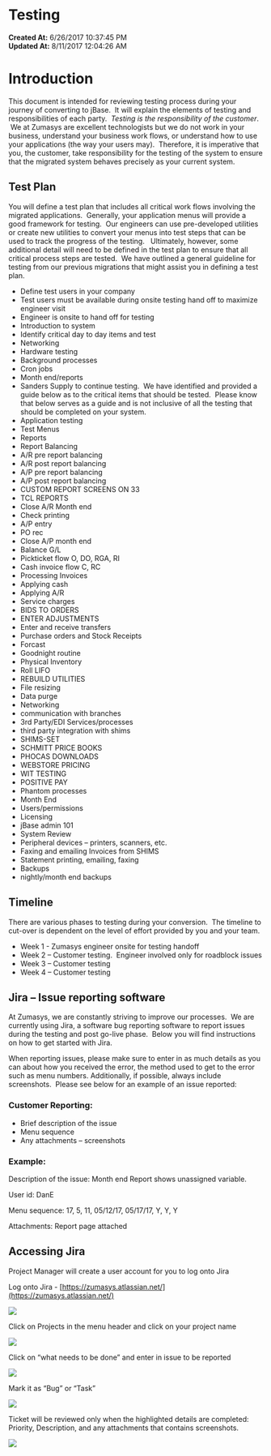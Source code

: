 # Testing 

**Created At:** 6/26/2017 10:37:45 PM  
**Updated At:** 8/11/2017 12:04:26 AM  


# Introduction

This document is intended for reviewing testing process during your journey of converting to jBase.  It will explain the elements of testing and responsibilities of each party.  *Testing is the responsibility of the customer*.  We at Zumasys are excellent technologists but we do not work in your business, understand your business work flows, or understand how to use your applications (the way your users may).  Therefore, it is imperative that you, the customer, take responsibility for the testing of the system to ensure that the migrated system behaves precisely as your current system.

## Test Plan

You will define a test plan that includes all critical work flows involving the migrated applications.  Generally, your application menus will provide a good framework for testing.  Our engineers can use pre-developed utilities or create new utilities to convert your menus into test steps that can be used to track the progress of the testing.   Ultimately, however, some additional detail will need to be defined in the test plan to ensure that all critical process steps are tested.  We have outlined a general guideline for testing from our previous migrations that might assist you in defining a test plan.

- Define test users in your company
- Test users must be available during onsite testing hand off to maximize engineer visit
- Engineer is onsite to hand off for testing
- Introduction to system
- Identify critical day to day items and test
- Networking
- Hardware testing
- Background processes
- Cron jobs
- Month end/reports
- Sanders Supply to continue testing.  We have identified and provided a guide below as to the critical items that should be tested.  Please know that below serves as a guide and is not inclusive of all the testing that should be completed on your system.
- Application testing
- Test Menus
- Reports
- Report Balancing
- A/R pre report balancing
- A/R post report balancing
- A/P pre report balancing
- A/P post report balancing
- CUSTOM REPORT SCREENS ON 33
- TCL REPORTS
- Close A/R Month end
- Check printing
- A/P entry
- PO rec
- Close A/P month end
- Balance G/L
- Pickticket flow O, DO, RGA, RI
- Cash invoice flow C, RC
- Processing Invoices
- Applying cash
- Applying A/R
- Service charges
- BIDS TO ORDERS
- ENTER ADJUSTMENTS
- Enter and receive transfers
- Purchase orders and Stock Receipts
- Forcast
- Goodnight routine
- Physical Inventory
- Roll LIFO
- REBUILD UTILITIES
- File resizing
- Data purge
- Networking
- communication with branches
- 3rd Party/EDI Services/processes
- third party integration with shims
- SHIMS-SET
- SCHMITT PRICE BOOKS
- PHOCAS DOWNLOADS
- WEBSTORE PRICING
- WIT TESTING
- POSITIVE PAY
- Phantom processes
- Month End
- Users/permissions
- Licensing
- jBase admin 101
- System Review
- Peripheral devices – printers, scanners, etc.
- Faxing and emailing Invoices from SHIMS
- Statement printing, emailing, faxing
- Backups
- nightly/month end backups


## Timeline

There are various phases to testing during your conversion.  The timeline to cut-over is dependent on the level of effort provided by you and your team.

- Week 1 - Zumasys engineer onsite for testing handoff
- Week 2 – Customer testing.  Engineer involved only for roadblock issues
- Week 3 – Customer testing
- Week 4 – Customer testing


## Jira – Issue reporting software

At Zumasys, we are constantly striving to improve our processes.  We are currently using Jira, a software bug reporting software to report issues during the testing and post go-live phase.  Below you will find instructions on how to get started with Jira.

When reporting issues, please make sure to enter in as much details as you can about how you received the error, the method used to get to the error such as menu numbers. Additionally, if possible, always include screenshots.  Please see below for an example of an issue reported:

### Customer Reporting:

- Brief description of the issue
- Menu sequence
- Any attachments – screenshots


### Example:

Description of the issue: Month end Report shows unassigned variable.

User id: DanE

Menu sequence: 17, 5, 11, 05/12/17, 05/17/17, Y, Y, Y

Attachments: Report page attached

## Accessing Jira

Project Manager will create a user account for you to log onto Jira

Log onto Jira - [https://zumasys.atlassian.net/](https://zumasys.atlassian.net/)

![](https://static.helpjuice.com/helpjuice_production/uploads/upload/image/3397/116824/blob)

Click on Projects in the menu header and click on your project name

![](https://static.helpjuice.com/helpjuice_production/uploads/upload/image/3397/116823/blob)

Click on “what needs to be done” and enter in issue to be reported

![](https://static.helpjuice.com/helpjuice_production/uploads/upload/image/3397/116822/blob)

Mark it as “Bug” or “Task”

![](https://static.helpjuice.com/helpjuice_production/uploads/upload/image/3397/116821/blob)

Ticket will be reviewed only when the highlighted details are completed: Priority, Description, and any attachments that contains screenshots.

![](https://static.helpjuice.com/helpjuice_production/uploads/upload/image/3397/116820/blob)
